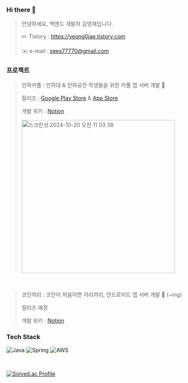 ### Hi there 👋

> 안녕하세요, 백엔드 개발자 김영재입니다.
> 
> ✏️ Tistory : https://yeong0jae.tistory.com
> 
> ✉️ e-mail : sees77770@gmail.com

### 프로젝트

> 인하카풀 : 인하대 & 인하공전 학생들을 위한 카풀 앱 서버 개발 🚙
> 
> 릴리즈 : [Google Play Store](https://play.google.com/store/apps/details?id=com.objects.inha_carpool&hl=ko-KR&pli=1) & [App Store](https://apps.apple.com/kr/app/%EC%9D%B8%ED%95%98%EC%B9%B4%ED%92%80/id6471822092)
>
> 개발 위키 : [Notion](https://abalone-shake-786.notion.site/11a34c6106cb808b871cd7e3287a2273?v=11a34c6106cb813fa746000cfe688746&pvs=74)
>
> <img width="400" alt="스크린샷 2024-10-20 오전 11 03 38" src="https://github.com/user-attachments/assets/6ca944f6-aa07-4fbb-ab23-a5736b2511ae"> 
<br>

> 코인끼리 : 코인이 처음이면 끼리끼리, 안드로이드 앱 서버 개발 🐘 (~ing)
>
> 릴리즈 예정
>
> 개발 위키 : [Notion](https://east-layer-215.notion.site/abbf68d26718466897f8bdd778681d28?v=cd1996721c304161a7b6b86cf3d25202)
> 

### Tech Stack

![Java](https://img.shields.io/badge/JAVA-007396?style=for-the-badge&logo=java&logoColor=fff)
![Spring](https://img.shields.io/badge/-Spring-6DB33F?style=for-the-badge&logo=Spring&logoColor=fff)
![AWS](https://img.shields.io/badge/AWS-232F3E?style=for-the-badge&logo=Amazon%20AWS&logoColor=white)

<br>

[![Solved.ac Profile](http://mazassumnida.wtf/api/v2/generate_badge?boj=kyj91032)](https://solved.ac/kyj91032/)


